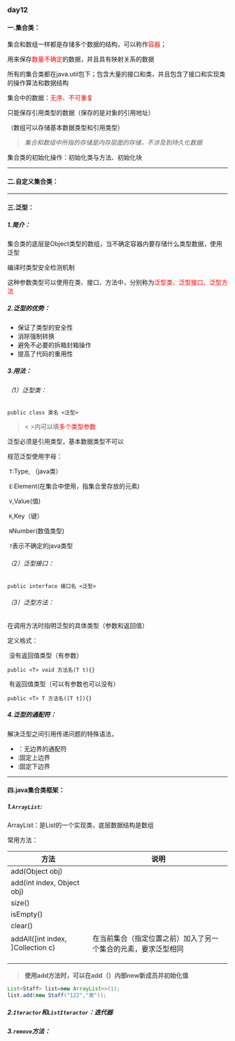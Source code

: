 ### day12

#### 一.集合类：

集合和数组一样都是存储多个数据的结构，可以称作<span style="color:red;">容器</span>；

用来保存<span style="color:red;">数量不确定</span>的数据，并且具有映射关系的数据

所有的集合类都在java.util包下；包含大量的接口和类，并且包含了接口和实现类的操作算法和数据结构

集合中的数据：<span style="color:red;">无序、不可重复</span>

只能保存引用类型的数据（保存的是对象的引用地址）

（数组可以存储基本数据类型和引用类型）

> *集合和数组中所指的存储是内存层面的存储，不涉及到持久化数据*



集合类的初始化操作：初始化类与方法、初始化块

------

#### 二.自定义集合类：





------

#### 三.泛型：

##### 1.简介：

集合类的底层是Object类型的数组，当不确定容器内要存储什么类型数据，使用泛型

编译时类型安全检测机制



这种参数类型可以使用在类、接口、方法中，分别称为<span style="color:red;">泛型类、泛型接口、泛型方法</span>

##### 2.泛型的优势：

- 保证了类型的安全性
- 消除强制转换
- 避免不必要的拆箱封箱操作
- 提高了代码的重用性

##### 3.用法：

###### 	（1）泛型类：

`public class 类名 <泛型>`

> < >内可以填<span style="color:red;">多个类型参数</span>

泛型必须是引用类型，基本数据类型不可以

规范泛型使用字母：

​			`T`:Type,  （java类）

​			`E`:Element(在集合中使用，指集合里存放的元素)   

​			`V`,Value(值)

​			`K`,Key（键）

​			`N`Number(数值类型)

​			`?`表示不确定的java类型

###### 	（2）泛型接口：

`public interface 接口名 <泛型>`



###### 	（3）泛型方法：

在调用方法时指明泛型的具体类型（参数和返回值）

定义格式：

​	没有返回值类型（有参数）

`public <T> void 方法名(T t){}`

​	有返回值类型（可以有参数也可以没有）

`public <T> T 方法名([T t]){}`

##### 4.泛型的通配符：

解决泛型之间引用传递问题的特殊语法，

- <?>：无边界的通配符
- <?extends E>:固定上边界
- <?super E>:固定下边界

------

#### 四.java集合类框架：

##### 1.`ArrayList`:

ArrayList：是List的一个实现类，底层数据结构是数组

常用方法：

| 方法                              | 说明                                                         |
| --------------------------------- | ------------------------------------------------------------ |
| add(Object obj)                   |                                                              |
| add(int index, Object obj)        |                                                              |
| size()                            |                                                              |
| isEmpty()                         |                                                              |
| clear()                           |                                                              |
| addAll([int index, ]Collection c) | 在当前集合（指定位置之前）加入了另一个集合的元素，要求泛型相同 |
|                                   |                                                              |
|                                   |                                                              |
|                                   |                                                              |

> **使用add方法时，可以在add（）内部new新成员并初始化值**

```java
List<Staff> list=new ArrayList<>(1);
list.add(new Staff("122","男"));
```



##### 2.`Iteractor`和`ListIteractor`：迭代器





##### 3.`remove`方法：